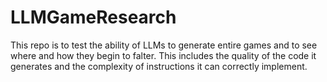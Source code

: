 # LLMGameResearch
This repo is to test the ability of LLMs to generate entire games and to see where and how they begin to falter. This includes the quality of the code it generates and the complexity of instructions it can correctly implement.
